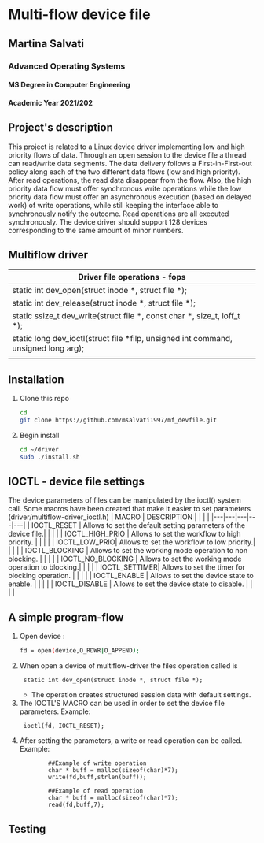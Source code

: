 
Multi-flow device file 
==================
## Martina Salvati
### Advanced Operating Systems 
#### MS Degree in Computer Engineering
#### Academic Year 2021/202

## Project's description

This project is related to a Linux device driver implementing low and high priority flows of data. Through an open session to the device file a thread can read/write data segments. The data delivery follows a First-in-First-out policy along each of the two different data flows (low and high priority). After read operations, the read data disappear from the flow. Also, the high priority data flow must offer synchronous write operations while the low priority data flow must offer an asynchronous execution (based on delayed work) of write operations, while still keeping the interface able to synchronously notify the outcome. Read operations are all executed synchronously. The device driver should support 128 devices corresponding to the same amount of minor numbers.

## Multiflow driver 

| Driver file operations - fops  |  
|---|
|  static int dev_open(struct inode *, struct file *);
  | static int dev_release(struct inode *, struct file *);
  |  static ssize_t dev_write(struct file *, const char *, size_t, loff_t *);
 |  static long dev_ioctl(struct file *filp, unsigned int command, unsigned long arg);
 |   |



## Installation
1. Clone this repo
    ```bash
   cd
   git clone https://github.com/msalvati1997/mf_devfile.git
   ```
2. Begin install

   ```bash
   cd ~/driver
   sudo ./install.sh
   ```

## IOCTL - device file settings
The device parameters of files can be manipulated by the ioctl() system call. 
Some macros have been created that make it easier to set parameters (driver/multiflow-driver_ioctl.h)
|  MACRO | DESCRIPTION   |   |   |   |
|---|---|---|---|---|
|  IOCTL_RESET |   Allows  to set the default setting parameters of the device file.|   |   |   |
| IOCTL_HIGH_PRIO  |  Allows to set the workflow to high priority.  |   |   |   |
|   IOCTL_LOW_PRIO|    Allows to set the workflow to low priority.|   |   |   |
|  IOCTL_BLOCKING |  Allows to set the working mode operation to non blocking.  |   |   |   |
| IOCTL_NO_BLOCKING  |   Allows to set the working mode operation to  blocking.|   |   |   |
|   IOCTL_SETTIMER|  Allows to set the timer for blocking operation.  |   |   |   |
|  IOCTL_ENABLE |  Allows to set the device state to enable. |   |   |   |
| IOCTL_DISABLE  | Allows to set the device state to disable.  |   |   |   |


## A simple program-flow 

1. Open device :
    ```bash
	fd = open(device,O_RDWR|O_APPEND);
    ```
2. When open a device of multiflow-driver the files operation called is 
    ```
     static int dev_open(struct inode *, struct file *);
    ```
    - The operation creates structured session data with default settings. 
3. The IOCTL'S MACRO can be used in order to set the device file parameters. 
Example: 
   ```
    ioctl(fd, IOCTL_RESET); 
    ```	
4. After setting the parameters, a write or read operation can be called.
Example: 
    ```
            ##Example of write operation
     	    char * buff = malloc(sizeof(char)*7);
            write(fd,buff,strlen(buff));

            ##Example of read operation
            char * buff = malloc(sizeof(char)*7);
        	read(fd,buff,7);
    ```	

## Testing 